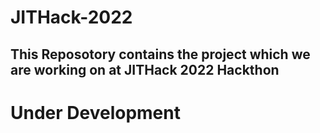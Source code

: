 # JITHack-2022

<h2> This Reposotory contains the project which we are working on at JITHack 2022 Hackthon </h2>


<h1><b> Under Development </b></h1>

